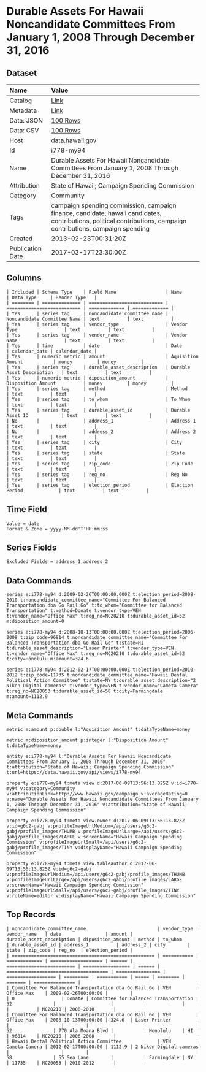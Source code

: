 # Durable Assets For Hawaii Noncandidate Committees From January 1, 2008 Through December 31, 2016

## Dataset

| Name | Value |
| :--- | :---- |
| Catalog | [Link](https://catalog.data.gov/dataset/durable-assets-for-hawaii-noncandidate-committees-from-january-1-2008-through-november-4-2) |
| Metadata | [Link](https://data.hawaii.gov/api/views/i778-my94) |
| Data: JSON | [100 Rows](https://data.hawaii.gov/api/views/i778-my94/rows.json?max_rows=100) |
| Data: CSV | [100 Rows](https://data.hawaii.gov/api/views/i778-my94/rows.csv?max_rows=100) |
| Host | data.hawaii.gov |
| Id | i778-my94 |
| Name | Durable Assets For Hawaii Noncandidate Committees From January 1, 2008 Through December 31, 2016 |
| Attribution | State of Hawaii; Campaign Spending Commission |
| Category | Community |
| Tags | campaign spending commission, campaign finance, candidate, hawaii candidates, contributions, political contributions, campaign contributions, campaign spending |
| Created | 2013-02-23T00:31:20Z |
| Publication Date | 2017-03-17T23:30:00Z |

## Columns

```ls
| Included | Schema Type    | Field Name                  | Name                        | Data Type     | Render Type   |
| ======== | ============== | =========================== | =========================== | ============= | ============= |
| Yes      | series tag     | noncandidate_committee_name | Noncandidate Committee Name | text          | text          |
| Yes      | series tag     | vendor_type                 | Vendor Type                 | text          | text          |
| Yes      | series tag     | vendor_name                 | Vendor Name                 | text          | text          |
| Yes      | time           | date                        | Date                        | calendar_date | calendar_date |
| Yes      | numeric metric | amount                      | Aquisition Amount           | money         | money         |
| Yes      | series tag     | durable_asset_description   | Durable Asset Description   | text          | text          |
| Yes      | numeric metric | diposition_amount           | Disposition Amount          | money         | money         |
| Yes      | series tag     | method                      | Method                      | text          | text          |
| Yes      | series tag     | to_whom                     | To Whom                     | text          | text          |
| Yes      | series tag     | durable_asset_id            | Durable Asset ID            | text          | text          |
| No       |                | address_1                   | Address 1                   | text          | text          |
| No       |                | address_2                   | Address 2                   | text          | text          |
| Yes      | series tag     | city                        | City                        | text          | text          |
| Yes      | series tag     | state                       | State                       | text          | text          |
| Yes      | series tag     | zip_code                    | Zip Code                    | text          | text          |
| Yes      | series tag     | reg_no                      | Reg No                      | text          | text          |
| Yes      | series tag     | election_period             | Election Period             | text          | text          |
```

## Time Field

```ls
Value = date
Format & Zone = yyyy-MM-dd'T'HH:mm:ss
```

## Series Fields

```ls
Excluded Fields = address_1,address_2
```

## Data Commands

```ls
series e:i778-my94 d:2009-02-26T00:00:00.000Z t:election_period=2008-2010 t:noncandidate_committee_name="Committee For Balanced Transportation dba Go Rail Go" t:to_whom="Committee for Balanced Transportation" t:method=Donate t:vendor_type=VEN t:vendor_name="Office Max" t:reg_no=NC20210 t:durable_asset_id=52 m:diposition_amount=0

series e:i778-my94 d:2008-10-13T00:00:00.000Z t:election_period=2006-2008 t:zip_code=96814 t:noncandidate_committee_name="Committee For Balanced Transportation dba Go Rail Go" t:state=HI t:durable_asset_description="Laser Printer" t:vendor_type=VEN t:vendor_name="Office Max" t:reg_no=NC20210 t:durable_asset_id=52 t:city=Honolulu m:amount=324.6

series e:i778-my94 d:2012-02-17T00:00:00.000Z t:election_period=2010-2012 t:zip_code=11735 t:noncandidate_committee_name="Hawaii Dental Political Action Committee" t:state=NY t:durable_asset_description="2 Nikon Digital cameras" t:vendor_type=VEN t:vendor_name="Cameta Camera" t:reg_no=NC20053 t:durable_asset_id=58 t:city=Farmingdale m:amount=1112.9
```

## Meta Commands

```ls
metric m:amount p:double l:"Aquisition Amount" t:dataTypeName=money

metric m:diposition_amount p:integer l:"Disposition Amount" t:dataTypeName=money

entity e:i778-my94 l:"Durable Assets For Hawaii Noncandidate Committees From January 1, 2008 Through December 31, 2016" t:attribution="State of Hawaii; Campaign Spending Commission" t:url=https://data.hawaii.gov/api/views/i778-my94

property e:i778-my94 t:meta.view d:2017-06-09T13:56:13.825Z v:id=i778-my94 v:category=Community v:attributionLink=http://www.hawaii.gov/campaign v:averageRating=0 v:name="Durable Assets For Hawaii Noncandidate Committees From January 1, 2008 Through December 31, 2016" v:attribution="State of Hawaii; Campaign Spending Commission"

property e:i778-my94 t:meta.view.owner d:2017-06-09T13:56:13.825Z v:id=g6c2-gabj v:profileImageUrlMedium=/api/users/g6c2-gabj/profile_images/THUMB v:profileImageUrlLarge=/api/users/g6c2-gabj/profile_images/LARGE v:screenName="Hawaii Campaign Spending Commission" v:profileImageUrlSmall=/api/users/g6c2-gabj/profile_images/TINY v:displayName="Hawaii Campaign Spending Commission"

property e:i778-my94 t:meta.view.tableauthor d:2017-06-09T13:56:13.825Z v:id=g6c2-gabj v:profileImageUrlMedium=/api/users/g6c2-gabj/profile_images/THUMB v:profileImageUrlLarge=/api/users/g6c2-gabj/profile_images/LARGE v:screenName="Hawaii Campaign Spending Commission" v:profileImageUrlSmall=/api/users/g6c2-gabj/profile_images/TINY v:roleName=editor v:displayName="Hawaii Campaign Spending Commission"
```

## Top Records

```ls
| noncandidate_committee_name                          | vendor_type | vendor_name   | date                | amount | durable_asset_description | diposition_amount | method | to_whom                               | durable_asset_id | address_1          | address_2 | city        | state | zip_code | reg_no  | election_period | 
| ==================================================== | =========== | ============= | =================== | ====== | ========================= | ================= | ====== | ===================================== | ================ | ================== | ========= | =========== | ===== | ======== | ======= | =============== | 
| Committee For Balanced Transportation dba Go Rail Go | VEN         | Office Max    | 2009-02-26T00:00:00 |        |                           | 0                 | Donate | Committee for Balanced Transportation | 52               |                    |           |             |       |          | NC20210 | 2008-2010       | 
| Committee For Balanced Transportation dba Go Rail Go | VEN         | Office Max    | 2008-10-13T00:00:00 | 324.6  | Laser Printer             |                   |        |                                       | 52               | 770 Ala Moana Blvd |           | Honolulu    | HI    | 96814    | NC20210 | 2006-2008       | 
| Hawaii Dental Political Action Committee             | VEN         | Cameta Camera | 2012-02-17T00:00:00 | 1112.9 | 2 Nikon Digital cameras   |                   |        |                                       | 58               | 55 Sea Lane        |           | Farmingdale | NY    | 11735    | NC20053 | 2010-2012       | 
```